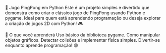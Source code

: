 🏓 Jogo PingPong em Python
Este é um projeto simples e divertido que demonstra como criar o clássico jogo de PingPong usando Python e pygame. Ideal para quem está aprendendo programação ou deseja explorar a criação de jogos 2D com Python! 🎮

🚀 O que você aprenderá
Uso básico da biblioteca pygame.
Como manipular objetos gráficos.
Detectar colisões e implementar física simples.
Divertir-se enquanto aprende programação! 😄

